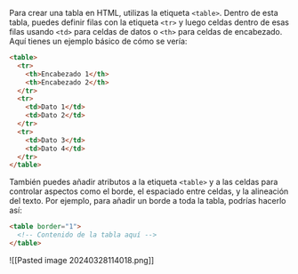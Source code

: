 Para crear una tabla en HTML, utilizas la etiqueta `<table>`. Dentro de esta tabla, puedes definir filas con la etiqueta `<tr>` y luego celdas dentro de esas filas usando `<td>` para celdas de datos o `<th>` para celdas de encabezado. Aquí tienes un ejemplo básico de cómo se vería:

```html
<table>
  <tr>
    <th>Encabezado 1</th>
    <th>Encabezado 2</th>
  </tr>
  <tr>
    <td>Dato 1</td>
    <td>Dato 2</td>
  </tr>
  <tr>
    <td>Dato 3</td>
    <td>Dato 4</td>
  </tr>
</table>

```

También puedes añadir atributos a la etiqueta `<table>` y a las celdas para controlar aspectos como el borde, el espaciado entre celdas, y la alineación del texto. Por ejemplo, para añadir un borde a toda la tabla, podrías hacerlo así:
```html
<table border="1">
  <!-- Contenido de la tabla aquí -->
</table>

```

![[Pasted image 20240328114018.png]]


